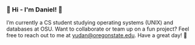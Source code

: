 ### :pineapple: Hi - I'm Daniel! :pineapple:

I’m currently a CS student studying operating systems (UNIX) and databases at OSU. Want to collaborate or team up on a fun project? Feel free to reach out to me at yudan@oregonstate.edu. Have a great day! :melon:
